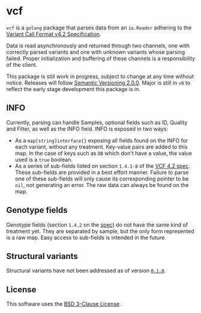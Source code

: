 vcf
===

`vcf` is a `golang` package that parses data from an `io.Reader` adhering to the [Variant Call Format v4.2 Specification](https://samtools.github.io/hts-specs/VCFv4.2.pdf).

Data is read asynchronously and returned through two channels, one with correctly parsed variants and one with unknown variants whose parsing failed. Proper initialization and buffering of these channels is a responsibility of the client.

This package is still work in progress, subject to change at any time without notice. Releases will follow [Semantic Versioning 2.0.0](http://semver.org/spec/v2.0.0.html). Major is still in `v0` to reflect the early stage development this package is in.

## INFO

Currently, parsing can handle Samples, optional fields such as ID, Quality and Filter, as well as the INFO field. INFO is exposed in two ways:

* As a `map[string]interface{}` exposing all fields found on the INFO for each variant, without any treatment. Key-value pairs are added to this map. In the case of keys such as `DB` which don't have a value, the value used is a `true` boolean.
* As a series of sub-fields listed on section `1.4.1-8` of the [VCF 4.2 spec](https://samtools.github.io/hts-specs/VCFv4.2.pdf). These sub-fields are provided in a best effort manner. Failure to parse one of these sub-fields will only cause its corresponding pointer to be `nil`, not generating an error. The raw data can always be found on the map.

## Genotype fields

Genotype fields (section `1.4.2` on the [spec](https://samtools.github.io/hts-specs/VCFv4.2.pdf)) do not have the same kind of treatment yet. They are separated by sample, but the only form represented is a raw map. Easy access to sub-fields is intended in the future.

## Structural variants

Structural variants have not been addressed as of version [`0.1.0`](https://github.com/mendelics/vcf/releases/tag/0.1.0).

## License

This software uses the [BSD 3-Clause License](http://opensource.org/licenses/BSD-3-Clause).
